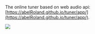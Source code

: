 The online tuner based on web audio api: [https://abelRoland.github.io/tuner/app/](https://abelRoland.github.io/tuner/app/).

![](https://user-images.githubusercontent.com/1709072/30374834-e23d0bc2-98b8-11e7-91ae-8ac37bfd24b2.png)
